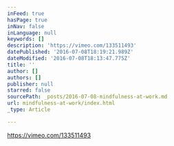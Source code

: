 ```yaml
---
inFeed: true
hasPage: true
inNav: false
inLanguage: null
keywords: []
description: 'https://vimeo.com/133511493'
datePublished: '2016-07-08T18:19:21.989Z'
dateModified: '2016-07-08T18:13:47.775Z'
title: ''
author: []
authors: []
publisher: null
starred: false
sourcePath: _posts/2016-07-08-mindfulness-at-work.md
url: mindfulness-at-work/index.html
_type: Article

---
```

https://vimeo.com/133511493